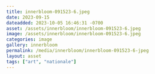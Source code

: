 ```yaml
---
title: innerbloom-091523-6.jpeg
date: 2023-09-15
dateadded: 2023-10-05 16:46:31 -0700
asset: /assets/innerbloom/innerbloom-091523-6.jpeg
image: /assets/innerbloom/innerbloom-091523-6.jpeg
categories: image
gallery: innerbloom
permalink: /media/innerbloom/innerbloom-091523-6-jpeg
layout: asset
tags: ["art", "nationale"]
--- 
```

